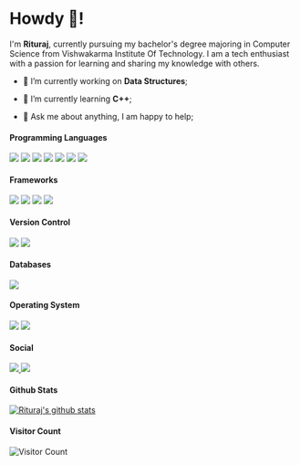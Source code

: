 # Howdy 👋!

I'm **Rituraj**, currently pursuing my bachelor's degree majoring in Computer Science from Vishwakarma Institute Of Technology. I am a tech enthusiast with a passion for learning and sharing my knowledge with others.

- 🔭 I’m currently working on **Data Structures**;

- 🌱 I’m currently learning **C++**;

- 💬 Ask me about anything, I am happy to help;

#### Programming Languages

<img  src="https://img.shields.io/badge/c%20-%2300599C.svg?&style=for-the-badge&logo=c&logoColor=white"/> <img  src="https://img.shields.io/badge/c++%20-%2300599C.svg?&style=for-the-badge&logo=c%2B%2B&ogoColor=white"/> <img  src="https://img.shields.io/badge/python%20-%2314354C.svg?&style=for-the-badge&logo=python&logoColor=white"/> <img  src="https://img.shields.io/badge/javascript%20-%23323330.svg?&style=for-the-badge&logo=javascript&logoColor=%23F7DF1E"/> <img  src="https://img.shields.io/badge/html5%20-%23E34F26.svg?&style=for-the-badge&logo=html5&logoColor=white"/> <img  src="https://img.shields.io/badge/css3%20-%231572B6.svg?&style=for-the-badge&logo=css3&logoColor=white"/>    <img  src="https://img.shields.io/badge/markdown-%23000000.svg?&style=for-the-badge&logo=markdown&logoColor=white"/>

#### Frameworks

<img  src="https://img.shields.io/badge/node.js%20-%2343853D.svg?&style=for-the-badge&logo=node.js&logoColor=white"/> <img  src="https://img.shields.io/badge/express.js%20-%23404d59.svg?&style=for-the-badge&logo=expressjs&logoColor=white"/> <img  src="https://img.shields.io/badge/bootstrap%20-%23563D7C.svg?&style=for-the-badge&logo=bootstrap&logoColor=white"/> <img  src="https://img.shields.io/badge/django%20-%23092E20.svg?&style=for-the-badge&logo=django&logoColor=white"/>

#### Version Control

<img  src="https://img.shields.io/badge/git%20-%23F05033.svg?&style=for-the-badge&logo=git&logoColor=white"/> <img  src="https://img.shields.io/badge/github%20-%23121011.svg?&style=for-the-badge&logo=github&logoColor=white"/>

#### Databases

<img  src="https://img.shields.io/badge/postgres-%23316192.svg?&style=for-the-badge&logo=postgresql&logoColor=white"/>

#### Operating System

<img  src="https://img.shields.io/badge/ubuntu%20-%23E95420.svg?&style=for-the-badge&logo=ubuntu&logoColor=white"/> <img  src="https://img.shields.io/badge/windows%20-%23737373.svg?&style=for-the-badge&logo=windows&logoColor=white"/>

#### Social

<a  href="https://twitter.com/rituraj173">

<img  src="https://img.shields.io/badge/Twitter%20-%231DA1F2.svg?&style=for-the-badge&logo=Twitter&logoColor=white"/>

</a>

<a  href="https://www.linkedin.com/in/rituraj-jha-9248821b2/">

<img  src="https://img.shields.io/badge/linkedin%20-%230077B5.svg?&style=for-the-badge&logo=linkedin&logoColor=white"/>

</a>

#### Github Stats

[![Rituraj's github stats](https://github-readme-stats.vercel.app/api?username=blackbeard173&count_private=true&show_icons=true&theme=radical)](https://github.com/blackbeard173/github-readme-stats)

#### Visitor Count

![Visitor Count](https://profile-counter.glitch.me/blackbeard173/count.svg)
